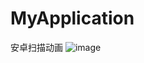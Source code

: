 # MyApplication
安卓扫描动画
![image](https://github.com/WeiMei-Tian/ScanAnimation/blob/master/img/scan.png "安卓扫描动画") 
